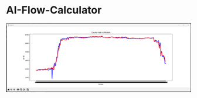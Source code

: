# AI-Flow-Calculator
![Alt Text](https://raw.githubusercontent.com/DaniOwnerShip/AI-Flow-Calculator/multipleModel/sample.png)